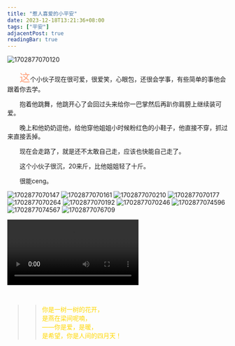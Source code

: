 ```yaml
---
title: "惹人喜爱的小平安"
date: 2023-12-18T13:21:36+08:00
tags: ["平安"]
adjacentPost: true
readingBar: true
---
```

![1702877070120](https://cdn.jsdelivr.net/gh/tosspi/picx-images-hosting@master/20231218/1702877070120.jpg)

&emsp;&emsp;<font size=5 color=#ffa07a>这</font>个小伙子现在很可爱，很爱笑，心眼包，还很会学事，有些简单的事他会跟着你去学。

&emsp;&emsp;抱着他跳舞，他跳开心了会回过头来给你一巴掌然后再趴你肩膀上继续装可爱。

&emsp;&emsp;晚上和他奶奶逗他，给他穿他姐姐小时候粉红色的小鞋子，他直接不穿，抓过来直接丢掉。

&emsp;&emsp;现在会走路了，就是还不太敢自己走，应该也快能自己走了。

&emsp;&emsp;这个小伙子很沉，20来斤，比他姐姐轻了十斤。

&emsp;&emsp;很能ceng。

![1702877070147](https://cdn.jsdelivr.net/gh/tosspi/picx-images-hosting@master/20231218/1702877070147.jpg)
![1702877070161](https://cdn.jsdelivr.net/gh/tosspi/picx-images-hosting@master/20231218/1702877070161.jpg)
![1702877070210](https://cdn.jsdelivr.net/gh/tosspi/picx-images-hosting@master/20231218/1702877070210.jpg)
![1702877070177](https://cdn.jsdelivr.net/gh/tosspi/picx-images-hosting@master/20231218/1702877070177.jpg)
![1702877070264](https://cdn.jsdelivr.net/gh/tosspi/picx-images-hosting@master/20231218/1702877070264.jpg)
![1702877070192](https://cdn.jsdelivr.net/gh/tosspi/picx-images-hosting@master/20231218/1702877070192.jpg)
![1702877070246](https://cdn.jsdelivr.net/gh/tosspi/picx-images-hosting@master/20231218/1702877070246.jpg)
![1702877074596](https://cdn.jsdelivr.net/gh/tosspi/picx-images-hosting@master/20231218/1702877074596.jpg)
![1702877074567](https://cdn.jsdelivr.net/gh/tosspi/picx-images-hosting@master/20231218/1702877074567.jpg)
![1702877076709](https://cdn.jsdelivr.net/gh/tosspi/picx-images-hosting@master/20231218/1702877076709.jpg)

<video src="https://cdn.jsdelivr.net/gh/tosspi/mumu@main/uPic/231218-1.mp4" controls></video>



<br>

> > <font color=#ffd700>你是一树一树的花开，<br>
> > 是燕在梁间呢喃，<br>
> > ——你是爱，是暖，<br>
> > 是希望，你是人间的四月天！</font><br>